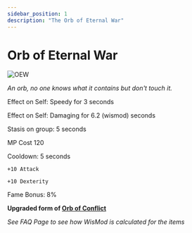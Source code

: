 ```yaml
---
sidebar_position: 1
description: "The Orb of Eternal War"
---
```


# Orb of Eternal War

![OEW](https://vwiki.valorserver.com/api/item/picture/orb%20of%20eternal%20war)

<i>An orb, no one knows what it contains but don't touch it.</i>

Effect on Self: Speedy for 3 seconds

Effect on Self: Damaging for 6.2 (wismod) seconds

Stasis on group: 5 seconds

MP Cost 120

Cooldown: 5 seconds

    +10 Attack
    
    +10 Dexterity

Fame Bonus: 8%

**Upgraded form of [Orb of Conflict](https://www.realmeye.com/wiki/orb-of-conflict)**

*See FAQ Page to see how WisMod is calculated for the items*
